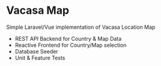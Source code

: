 # Vacasa Map
Simple Laravel/Vue implementation of Vacasa Location Map

* REST API Backend for Country & Map Data
* Reactive Frontend for Country/Map selection
* Database Seeder
* Unit & Feature Tests
